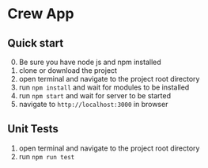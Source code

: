 # Crew App

## Quick start
0. Be sure you have node js and npm installed
1. clone or download the project
2. open terminal and navigate to the project root directory
3. run `npm install` and wait for modules to be installed
4. run `npm start` and wait for server to be started
5. navigate to `http://localhost:3000` in browser

## Unit Tests
1. open terminal and navigate to the project root directory
2. run `npm run test`
